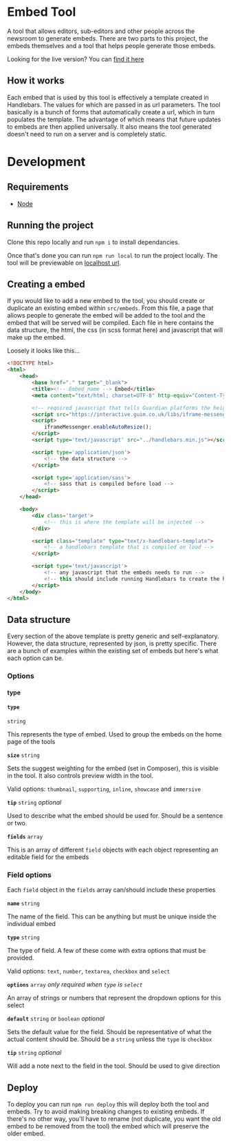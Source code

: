 # Embed Tool

A tool that allows editors, sub-editors and other people across the newsroom to generate embeds. There are two parts to this project, the embeds themselves and a tool that helps people generate those embeds.

Looking for the live version? You can [find it here](https://interactive.guim.co.uk/tools/embed-tool/)

## How it works
Each embed that is used by this tool is effectively a template created in Handlebars. The values for which are passed in as url parameters. The tool basically is a bunch of forms that automatically create a url, which in turn populates the template. The advantage of which means that future updates to embeds are then applied universally. It also means the tool generated doesn't need to run on a server and is completely static.

# Development

## Requirements
* [Node](https://nodejs.org/en/download/)

## Running the project
Clone this repo locally and run `npm i` to install dependancies.

Once that's done you can run `npm run local` to run the project locally. The tool will be previewable on [localhost url](http://localhost:8080/tools/embed-tool/).

## Creating a embed
If you would like to add a new embed to the tool, you should create or duplicate an existing embed within `src/embeds`. From this file, a page that allows people to generate the embed will be added to the tool and the embed that will be served will be compiled. Each file in here contains the data structure, the html, the css (in scss format here) and javascript that will make up the embed.

Loosely it looks like this...

```html
<!DOCTYPE html>
<html>
    <head>
        <base href="." target="_blank">
        <title><!-- Embed name --> Embed</title>
        <meta content="text/html; charset=UTF-8" http-equiv="Content-Type">

        <!-- required javascript that tells Guardian platforms the height of the iframe -->
        <script src="https://interactive.guim.co.uk/libs/iframe-messenger/iframeMessenger.js"></script>
        <script>
            iframeMessenger.enableAutoResize();
        </script>
        <script type='text/javascript' src="../handlebars.min.js"></script>

        <script type='application/json'>
            <!-- the data structure -->
        </script>

        <script type='application/sass'>
            <!-- sass that is compiled before load -->
        </script>
    </head>

    <body>
        <div class='target'>
            <!-- this is where the template will be injected -->
        </div>

        <script class="template" type="text/x-handlebars-template">
            <!-- a handlebars template that is compiled on load -->
        </script>

        <script type='text/javascript'>
            <!-- any javascript that the embeds needs to run -->
            <!-- this should include running Handlebars to create the html -->
        </script>
    </body>
</html>
```

## Data structure
Every section of the above template is pretty generic and self-explanatory. However, the data structure, represented by json, is pretty specific. There are a bunch of examples within the existing set of embeds but here's what each option can be.

### Options

#### type
#### `type`
`string`

This represents the type of embed. Used to group the embeds on the home page of the tools

**`size`** `string`

Sets the suggest weighting for the embed (set in Composer), this is visible in the tool. It also controls preview width in the tool.

Valid options: `thumbnail`, `supporting`, `inline`, `showcase` and `immersive`

**`tip`** `string` *optional*

Used to describe what the embed should be used for. Should be a sentence or two.

**`fields`** `array`

This is an array of different `field` objects with each object representing an editable field for the embeds

### Field options
Each `field` object in the `fields` array can/should include these properties

**`name`** `string`

The name of the field. This can be anything but must be unique inside the individual embed

**`type`** `string`

The type of field. A few of these come with extra options that must be provided.

Valid options: `text`, `number`, `textarea`, `checkbox` and `select`

**`options`** `array` *only required when `type` is `select`*

An array of strings or numbers that represent the dropdown options for this select

**`default`** `string` or `boolean` *optional*

Sets the default value for the field. Should be representative of what the actual content should be. Should be a `string` unless the `type` is `checkbox`

**`tip`** `string` *optional*

Will add a note next to the field in the tool. Should be used to give direction

## Deploy
To deploy you can run `npm run deploy` this will deploy both the tool and embeds. Try to avoid making breaking changes to existing embeds. If there's no other way, you'll have to rename (not duplicate, you want the old embed to be removed from the tool) the embed which will preserve the older embed.
